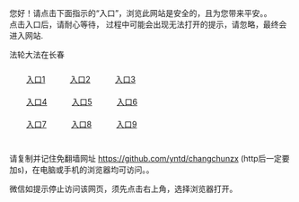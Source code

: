您好！请点击下面指示的“入口”，浏览此网站是安全的，且为您带来平安。。 <br/>
点击入口后，请耐心等待， 过程中可能会出现无法打开的提示，请忽略，最终会进入网站. </br>

法轮大法在长春<br/>
<div style="padding:10px"><a style="margin:20px" target="_blank" href="https://d2cxjxx4s0n18v.cloudfront.net/2Qpsp?qrwue" id="ccLink1" rel="nofollow">入口1</a> <a target="_blank" style="margin:20px" href="https://d2qfgjkah1q3dz.cloudfront.net/2Qpsp?gfogoyny" id="ccLink2" rel="nofollow">入口2</a> <a style="margin:20px" target="_blank" href="https://d25dw3wtb77tfq.cloudfront.net/2Qpsp?qasesgq" id="ccLink3" rel="nofollow">入口3</a></div>

<div style="padding:10px" ><a style="margin:20px" target="_blank" href="https://d2cxjxx4s0n18v.cloudfront.net/2Qpsp?qrwue" id="ccLink4" rel="nofollow">入口4</a> <a style="margin:20px" href="https://d2qfgjkah1q3dz.cloudfront.net/2Qpsp?gfogoyny" target="_blank" id="ccLink5" rel="nofollow">入口5</a> <a style="margin:20px" href="https://d25dw3wtb77tfq.cloudfront.net/2Qpsp?qasesgq" target="_blank" id="ccLink6" rel="nofollow">入口6</a></div>

<div style="padding:10px"><a style="margin:20px" target="_blank" href="https://d2cxjxx4s0n18v.cloudfront.net/2Qpsp?qrwue" id="ccLink7" rel="nofollow">入口7</a> <a style="margin:20px" href="https://d2qfgjkah1q3dz.cloudfront.net/2Qpsp?gfogoyny" target="_blank" id="ccLink8" rel="nofollow">入口8</a> <a style="margin:20px" target="_blank" href="https://d25dw3wtb77tfq.cloudfront.net/2Qpsp?qasesgq" id="ccLink9" rel="nofollow">入口9</a></div>

<br/>



请复制并记住免翻墙网址 https://github.com/yntd/changchunzx (http后一定要加s)，在电脑或手机的浏览器均可访问。。<br/>

微信如提示停止访问该网页，须先点击右上角，选择浏览器打开。
